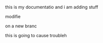 this is my documentatio  and i am adding stuff

modifie

on a new branc

this is going to cause troubleh
